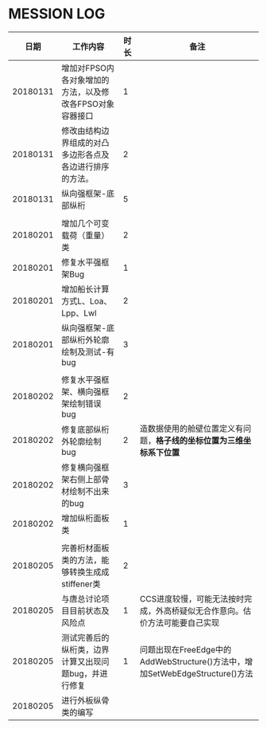 # MESSION LOG  
日期          	| 工作内容                                                  	|时长|备注
----------------|---------------------------------------------------------------|---|----------
20180131	| 增加对FPSO内各对象增加的方法，以及修改各FPSO对象容器接口	| 1 |
20180131	| 修改由结构边界组成的对凸多边形各点及各边进行排序的方法。	| 2 |
20180131	| 纵向强框架-底部纵桁                                        	| 5 |
 | | |
20180201	| 增加几个可变载荷（重量）类                               	| 2 |
20180201	| 修复水平强框架Bug                                     	| 1 |
20180201	| 增加船长计算方式L、Loa、Lpp、Lwl    				| 2 |
20180201	| 纵向强框架-底部纵桁外轮廓绘制及测试-有bug              	| 3 |
 | | |
20180202	| 修复水平强框架、横向强框架绘制错误bug                       	| 2 |
20180202	| 修复底部纵桁外轮廓绘制bug                                  	| 2 | 造数据使用的舱壁位置定义有问题，**格子线的坐标位置为三维坐标系下位置**  
20180202	| 修复横向强框架右侧上部骨材绘制不出来的bug                 	| 3 |  
20180202	| 增加纵桁面板类                                           	| 1 |  
 | | | 
20180205	| 完善桁材面板类的方法，能够转换生成成stiffener类          	| 2 | 
20180205	| 与唐总讨论项目目前状态及风险点                             	| 1 | CCS进度较慢，可能无法按时完成，外高桥疑似无合作意向。估价方法可能要自己实现
20180205	| 测试完善后的纵桁类，边界计算又出现问题bug，并进行修复       	| 1 | 问题出现在FreeEdge中的AddWebStructure()方法中，增加SetWebEdgeStructure()方法
20180205	| 进行外板纵骨类的编写
